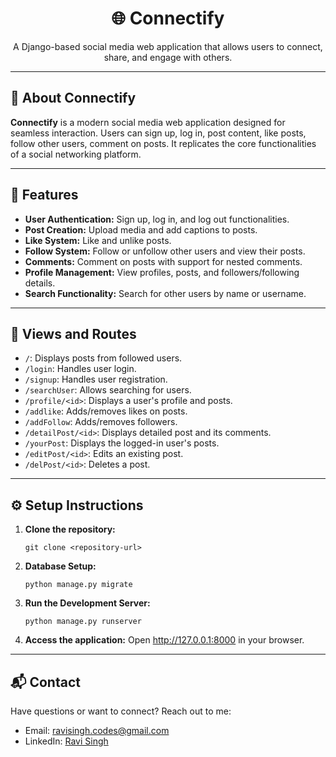 <h1 align="center">🌐 Connectify</h1>

<p align="center">
  A Django-based social media web application that allows users to connect, share, and engage with others.
</p>

---

<h2>📖 About Connectify</h2>
<p>
  <strong>Connectify</strong> is a modern social media web application designed for seamless interaction. Users can sign up, log in, post content, like posts, follow other users, comment on posts. It replicates the core functionalities of a social networking platform.
</p>

---

<h2>🚀 Features</h2>
<ul>
  <li><strong>User Authentication:</strong> Sign up, log in, and log out functionalities.</li>
  <li><strong>Post Creation:</strong> Upload media and add captions to posts.</li>
  <li><strong>Like System:</strong> Like and unlike posts.</li>
  <li><strong>Follow System:</strong> Follow or unfollow other users and view their posts.</li>
  <li><strong>Comments:</strong> Comment on posts with support for nested comments.</li>
  <li><strong>Profile Management:</strong> View profiles, posts, and followers/following details.</li>
  <li><strong>Search Functionality:</strong> Search for other users by name or username.</li>
</ul>

---

<h2>📂 Views and Routes</h2>
<ul>
  <li><code>/</code>: Displays posts from followed users.</li>
  <li><code>/login</code>: Handles user login.</li>
  <li><code>/signup</code>: Handles user registration.</li>
  <li><code>/searchUser</code>: Allows searching for users.</li>
  <li><code>/profile/&lt;id&gt;</code>: Displays a user's profile and posts.</li>
  <li><code>/addlike</code>: Adds/removes likes on posts.</li>
  <li><code>/addFollow</code>: Adds/removes followers.</li>
  <li><code>/detailPost/&lt;id&gt;</code>: Displays detailed post and its comments.</li>
  <li><code>/yourPost</code>: Displays the logged-in user's posts.</li>
  <li><code>/editPost/&lt;id&gt;</code>: Edits an existing post.</li>
  <li><code>/delPost/&lt;id&gt;</code>: Deletes a post.</li>
</ul>

---

<h2>⚙ Setup Instructions</h2>
<ol>
  <li><strong>Clone the repository:</strong>
    <pre><code>git clone &lt;repository-url&gt;</code></pre>
  </li>
  <li><strong>Database Setup:</strong>
    <pre><code>python manage.py migrate</code></pre>
  </li>
  <li><strong>Run the Development Server:</strong>
    <pre><code>python manage.py runserver</code></pre>
  </li>
  <li><strong>Access the application:</strong>
    Open <a href="http://127.0.0.1:8000" target="_blank">http://127.0.0.1:8000</a> in your browser.
  </li>
</ol>

---

<h2>📬 Contact</h2>
<p>
  Have questions or want to connect? Reach out to me:
</p>
<ul>
  <li>Email: <a href="mailto:codes.ravisingh@gmail.com">ravisingh.codes@gmail.com</a></li>
  <li>LinkedIn: <a href="https://www.linkedin.com/in/ravi-singh-53894933a?utm_source=share&utm_campaign=share_via&utm_content=profile&utm_medium=android_app" target="_blank">Ravi Singh</a></li>
</ul>

